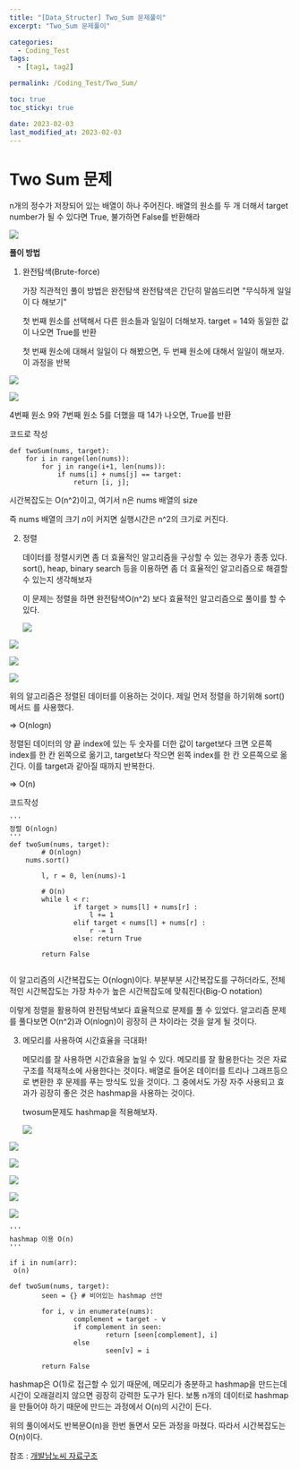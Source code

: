 ```yaml
---
title: "[Data_Structer] Two_Sum 문제풀이"
excerpt: "Two_Sum 문제풀이"

categories:
  - Coding_Test
tags:
  - [tag1, tag2]

permalink: /Coding_Test/Two_Sum/

toc: true
toc_sticky: true

date: 2023-02-03
last_modified_at: 2023-02-03
---
```



# Two Sum 문제
   
   >
   n개의 정수가 저장되어 있는 배열이 하나 주어진다. 배열의 원소를 두 개 더해서 target number가 될 수 있다면 True, 불가하면 False를 반환해라
   
![](https://velog.velcdn.com/images/tlsgn8483/post/a5636d05-e6ea-4577-8193-20c23cb7272e/image.png)

**풀이 방법**

1. 완전탐색(Brute-force)
    
     가장 직관적인 풀이 방법은 완전탐색 완전탐색은 간단히 말씀드리면 "무식하게 일일이 다 해보기"  
    
     첫 번째 원소를 선택해서 다른 원소들과 일일이 더해보자. target = 14와 동일한 값이 나오면 True를 반환 
    
     첫 번째 원소에 대해서 일일이 다 해봤으면, 두 번째 원소에 대해서 일일이 해보자. 이 과정을 반복

![](https://velog.velcdn.com/images/tlsgn8483/post/10bf52e5-161b-466d-8099-26ec35162363/image.png)

![](https://velog.velcdn.com/images/tlsgn8483/post/e8897abe-04e8-4fb6-b5e5-1750b95780d1/image.png)

4번째 원소 9와 7번째 원소 5를 더했을 때 14가 나오면, True를 반환

코드로 작성
```
def twoSum(nums, target):
    for i in range(len(nums)):
        for j in range(i+1, len(nums)):
            if nums[i] + nums[j] == target:
                return [i, j];
```
시간복잡도는 O(n^2)이고, 여기서 n은 nums 배열의 size

즉 nums 배열의 크기 $n$이 커지면 실행시간은 n^2의 크기로 커진다.


2. 정렬
    
    데이터를 정렬시키면 좀 더 효율적인 알고리즘을 구상할 수 있는 경우가 종종 있다. sort(), heap, binary search 등을 이용하면 좀 더 효율적인 알고리즘으로 해결할 수 있는지 생각해보자
    
    이 문제는 정렬을 하면 완전탐색O(n^2) 보다 효율적인 알고리즘으로 풀이를 할 수 있다.
    
    ![](https://velog.velcdn.com/images/tlsgn8483/post/2d555cdd-5ad5-4ddd-b3b3-2d68306ef2a9/image.png)

![](https://velog.velcdn.com/images/tlsgn8483/post/a18f6fd3-92e8-4e42-bca5-3dd1b5a4b45a/image.png)

![](https://velog.velcdn.com/images/tlsgn8483/post/d98c9372-6462-4a9c-aff5-e1fee679505e/image.png)

![](https://velog.velcdn.com/images/tlsgn8483/post/b35200f9-f127-4be1-a894-375f82f38491/image.png)

위의 알고리즘은 정렬된 데이터를 이용하는 것이다. 제일 먼저 정렬을 하기위해 sort()메서드 를 사용했다. 

⇒ O(nlogn)

정렬된 데이터의 양 끝 index에 있는 두 숫자를 더한 값이 target보다 크면 오른쪽 index를 한 칸 왼쪽으로 옮기고, target보다 작으면 왼쪽 index를 한 칸 오른쪽으로 옮긴다. 이를 target과 같아질 때까지 반복한다.

⇒ O(n)

코드작성
```
'''
정렬 O(nlogn)
'''
def twoSum(nums, target):
		# O(nlogn)
    nums.sort()

		l, r = 0, len(nums)-1

		# O(n)
		while l < r:
				if target > nums[l] + nums[r] : 
                	l += 1
				elif target < nums[l] + nums[r] : 
                	r -= 1
				else: return True

		return False
				
```

이 알고리즘의 시간복잡도는 O(nlogn)이다. 부분부분 시간복잡도를 구하더라도, 전체적인 시간복잡도는 가장 차수가 높은 시간복잡도에 맞춰진다(Big-O notation)

이렇게 정렬을 활용하여 완전탐색보다 효율적으로 문제를 풀 수 있었다. 알고리즘 문제를 풀다보면 O(n^2)과 O(nlogn)이 굉장히 큰 차이라는 것을 알게 될 것이다.

3. 메모리를 사용하여 시간효율을 극대화!
    
    메모리를 잘 사용하면 시간효율을 높일 수 있다. 메모리를 잘 활용한다는 것은 자료구조를 적재적소에 사용한다는 것이다. 배열로 들어온 데이터를 트리나 그래프등으로 변환한 후 문제를 푸는 방식도 있을 것이다. 그 중에서도 가장 자주 사용되고 효과가 굉장히 좋은 것은 hashmap을 사용하는 것이다.
    
    twosum문제도 hashmap을 적용해보자.
    
    ![](https://velog.velcdn.com/images/tlsgn8483/post/991654f6-ce1d-450e-9903-a65d38474db3/image.png)

![](https://velog.velcdn.com/images/tlsgn8483/post/cad732e2-56d0-4f29-b37a-82e04d5b31cc/image.png)

![](https://velog.velcdn.com/images/tlsgn8483/post/ec7c5bd2-e2c2-49ca-8cd0-0d6c0548d847/image.png)

![](https://velog.velcdn.com/images/tlsgn8483/post/dbe3cc11-b24b-4219-9532-ea73ae06bd92/image.png)

![](https://velog.velcdn.com/images/tlsgn8483/post/aae31409-38a7-4399-9417-e09fcea09cdc/image.png)

![](https://velog.velcdn.com/images/tlsgn8483/post/c9cd3723-7e9d-474a-93bc-c5ffe5f2ec89/image.png)

```
'''
hashmap 이용 O(n)
'''

if i in num(arr):
 o(n)

def twoSum(nums, target):
		seen = {} # 비어있는 hashmap 선언
		
		for i, v in enumerate(nums):
				complement = target - v
				if complement in seen:
						return [seen[complement], i]
				else 
						seen[v] = i 

		return False

```

hashmap은 O(1)로 접근할 수 있기 때문에, 메모리가 충분하고 hashmap을 만드는데 시간이 오래걸리지 않으면 굉장히 강력한 도구가 된다. 보통 n개의 데이터로 hashmap을 만들어야 하기 때문에 만드는 과정에서 O(n)의 시간이 든다.

위의 풀이에서도 반복문O(n)을 한번 돌면서 모든 과정을 마쳤다. 따라서 시간복잡도는 O(n)이다.


참조 : [개발남노씨 자료구조](https://www.nossi.dev/interview/cs/dsa)
